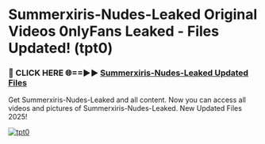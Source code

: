# Summerxiris-Nudes-Leaked Original Videos 0nlyFans Leaked - Files Updated! (tpt0)

<h3>🔴 CLICK HERE 🌐==►► <a href="https://tinyurl.com/4mcuefdz" rel="nofollow">Summerxiris-Nudes-Leaked Updated Files</a></h3>

Get Summerxiris-Nudes-Leaked and all content. Now you can access all videos and pictures of Summerxiris-Nudes-Leaked. New Updated Files 2025!

[![tpt0](https://i.imgur.com/StAQSOY.gif)](https://tinyurl.com/4mcuefdz)

